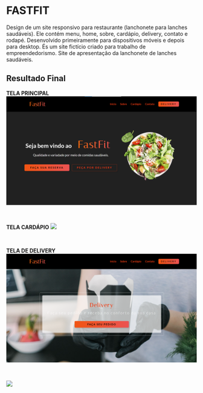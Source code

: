 # __FASTFIT__

Design de um site responsivo para restaurante (lanchonete para lanches saudáveis). Ele contém menu, home, sobre, cardápio, delivery, contato e rodapé.
Desenvolvido primeiramente para dispositivos móveis e depois para desktop. És um site fictício criado para trabalho de empreendedorismo. Site de apresentação da lanchonete de lanches saudáveis.

## Resultado Final
__TELA PRINCIPAL__
<img src="https://github.com/MariaE-duarda/Imagens/blob/main/Tela-Principal(FastFit).png?raw=true">

<br> 

__TELA CARDÁPIO__
<img src="https://github.com/MariaE-duarda/Imagens/blob/main/Tela-Card%C3%A1pio(FastFit).png?raw=true">

<br> 

__TELA DE DELIVERY__
<img src="https://github.com/MariaE-duarda/Imagens/blob/main/Tela-Delivery(FastFit).png?raw=true">

<br>

 <a href = "http://fast-fit.netlify.app/"><img  align="rigth" width="150" src="https://img.shields.io/badge/-Visualizar-212121?style=square&logo=Netlify&logoColor=f13b12&link=http://fast-fit.netlify.app/" target="_blank"></a>
